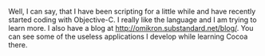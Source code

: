 

Well, I can say, that I have been scripting for a little while and have recently started coding with Objective-C. I really like the language and I am trying to learn more. I also have a blog at http://omikron.substandard.net/blog/. You can see some of the useless applications I develop while learning Cocoa there.